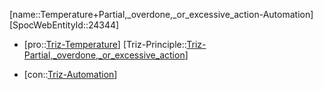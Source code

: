 ﻿---
type: TrizContradiction
aliases:
- Temperature+Partial,_overdone,_or_excessive_action-Automation
license: CC BY-SA 4.0
copyright: https://github.com/SpocWeb
IsDeleted: false
IsReadOnly: false
Confidential: public
tags: 
- Triz/Contradiction
---
[name::Temperature+Partial,_overdone,_or_excessive_action-Automation]
[SpocWebEntityId::24344]
+ [pro::[Triz-Temperature](tech/Triz/Parameter/Triz-Temperature.md)]
[Triz-Principle::[Triz-Partial,_overdone,_or_excessive_action](tech/Triz/Principle/Triz-Partial,_overdone,_or_excessive_action.md)]
- [con::[Triz-Automation](tech/Triz/Parameter/Triz-Automation.md)]

